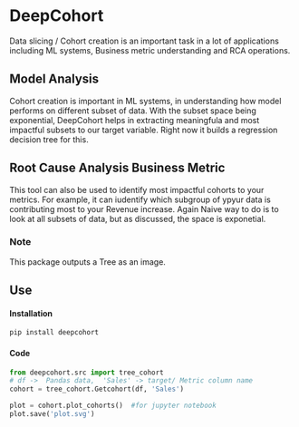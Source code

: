 # DeepCohort

Data slicing / Cohort creation is an important task in a lot of applications including ML systems, Business metric understanding and RCA operations. 

## Model Analysis
Cohort creation is important in ML systems, in understanding how model performs on different subset of data. With the subset space being exponential, DeepCohort helps in extracting meaningfula and most impactful subsets to our target variable. Right now it builds a regression decision tree for this. 

## Root Cause Analysis Business Metric
This tool can also be used to identify most impactful cohorts to your metrics. For example, it can iudentify which subgroup of ypyur data is contributing most to your Revenue increase. Again Naive way to do is to look at all subsets of data, but as discussed, the space is exponetial. 

### Note
This package outputs a Tree as an image. 


## Use
#### Installation
```python
pip install deepcohort
```
#### Code
```python
from deepcohort.src import tree_cohort
# df ->  Pandas data,  'Sales' -> target/ Metric column name
cohort = tree_cohort.Getcohort(df, 'Sales')

plot = cohort.plot_cohorts()  #for jupyter notebook
plot.save('plot.svg')
```

